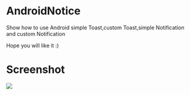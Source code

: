 # AndroidNotice

Show how to use Android simple Toast,custom Toast,simple Notification and custom Notification

Hope you will like it :)


Screenshot
==========================
<a>
  <img src="http://dl67.yunpan.360.cn/intf.php?method=Preview.outputPic&qid=182060449&fname=%2FNotificationDemo.gif&fhash=4ae07b2aadd95a5d8982b004e7837b801c1328d3&dt=67.09673743938de34a9bedd91642d89c52&v=1.0.1&rtick=14310925586284&open_app_id=0&devtype=web&sign=f455fe5c9dc22dd8941258ff8b334f23&"/>
</a>

